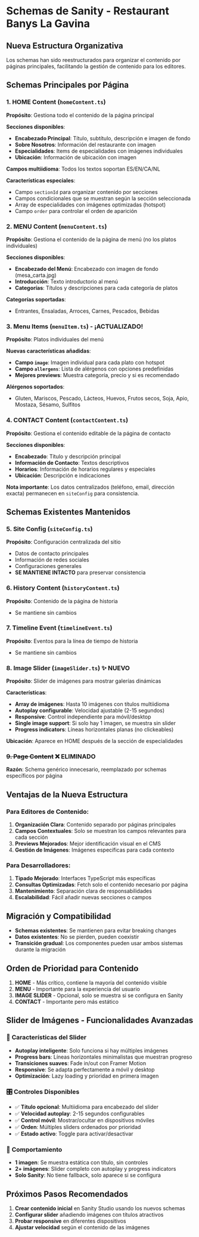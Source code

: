 # Schemas de Sanity - Restaurant Banys La Gavina

## Nueva Estructura Organizativa

Los schemas han sido reestructurados para organizar el contenido por páginas principales, facilitando la gestión de contenido para los editores.

## Schemas Principales por Página

### 1. HOME Content (`homeContent.ts`)
**Propósito**: Gestiona todo el contenido de la página principal

**Secciones disponibles**:
- **Encabezado Principal**: Título, subtítulo, descripción e imagen de fondo
- **Sobre Nosotros**: Información del restaurante con imagen
- **Especialidades**: Items de especialidades con imágenes individuales
- **Ubicación**: Información de ubicación con imagen

**Campos multiidioma**: Todos los textos soportan ES/EN/CA/NL

**Características especiales**:
- Campo `sectionId` para organizar contenido por secciones
- Campos condicionales que se muestran según la sección seleccionada
- Array de especialidades con imágenes optimizadas (hotspot)
- Campo `order` para controlar el orden de aparición

### 2. MENU Content (`menuContent.ts`) 
**Propósito**: Gestiona el contenido de la página de menú (no los platos individuales)

**Secciones disponibles**:
- **Encabezado del Menú**: Encabezado con imagen de fondo (mesa_carta.jpg)
- **Introducción**: Texto introductorio al menú
- **Categorías**: Títulos y descripciones para cada categoría de platos

**Categorías soportadas**:
- Entrantes, Ensaladas, Arroces, Carnes, Pescados, Bebidas

### 3. Menu Items (`menuItem.ts`) - ¡ACTUALIZADO!
**Propósito**: Platos individuales del menú

**Nuevas características añadidas**:
- **Campo `image`**: Imagen individual para cada plato con hotspot
- **Campo `allergens`**: Lista de alérgenos con opciones predefinidas
- **Mejores previews**: Muestra categoría, precio y si es recomendado

**Alérgenos soportados**:
- Gluten, Mariscos, Pescado, Lácteos, Huevos, Frutos secos, Soja, Apio, Mostaza, Sésamo, Sulfitos

### 4. CONTACT Content (`contactContent.ts`)
**Propósito**: Gestiona el contenido editable de la página de contacto

**Secciones disponibles**:
- **Encabezado**: Título y descripción principal
- **Información de Contacto**: Textos descriptivos
- **Horarios**: Información de horarios regulares y especiales
- **Ubicación**: Descripción e indicaciones

**Nota importante**: Los datos centralizados (teléfono, email, dirección exacta) permanecen en `siteConfig` para consistencia.

## Schemas Existentes Mantenidos

### 5. Site Config (`siteConfig.ts`)
**Propósito**: Configuración centralizada del sitio
- Datos de contacto principales
- Información de redes sociales
- Configuraciones generales
- **SE MANTIENE INTACTO** para preservar consistencia

### 6. History Content (`historyContent.ts`)
**Propósito**: Contenido de la página de historia
- Se mantiene sin cambios

### 7. Timeline Event (`timelineEvent.ts`)
**Propósito**: Eventos para la línea de tiempo de historia
- Se mantiene sin cambios

### 8. Image Slider (`imageSlider.ts`) ✨ **NUEVO**
**Propósito**: Slider de imágenes para mostrar galerías dinámicas

**Características**:
- **Array de imágenes**: Hasta 10 imágenes con títulos multiidioma
- **Autoplay configurable**: Velocidad ajustable (2-15 segundos)
- **Responsive**: Control independiente para móvil/desktop
- **Single image support**: Si solo hay 1 imagen, se muestra sin slider
- **Progress indicators**: Líneas horizontales planas (no clickeables)

**Ubicación**: Aparece en HOME después de la sección de especialidades

### ~~9. Page Content~~ ❌ **ELIMINADO**
**Razón**: Schema genérico innecesario, reemplazado por schemas específicos por página

## Ventajas de la Nueva Estructura

### Para Editores de Contenido:
1. **Organización Clara**: Contenido separado por páginas principales
2. **Campos Contextuales**: Solo se muestran los campos relevantes para cada sección
3. **Previews Mejorados**: Mejor identificación visual en el CMS
4. **Gestión de Imágenes**: Imágenes específicas para cada contexto

### Para Desarrolladores:
1. **Tipado Mejorado**: Interfaces TypeScript más específicas
2. **Consultas Optimizadas**: Fetch solo el contenido necesario por página
3. **Mantenimiento**: Separación clara de responsabilidades
4. **Escalabilidad**: Fácil añadir nuevas secciones o campos

## Migración y Compatibilidad

- **Schemas existentes**: Se mantienen para evitar breaking changes
- **Datos existentes**: No se pierden, pueden coexistir
- **Transición gradual**: Los componentes pueden usar ambos sistemas durante la migración

## Orden de Prioridad para Contenido

1. **HOME** - Más crítico, contiene la mayoría del contenido visible
2. **MENU** - Importante para la experiencia del usuario
3. **IMAGE SLIDER** - Opcional, solo se muestra si se configura en Sanity
4. **CONTACT** - Importante pero más estático

## Slider de Imágenes - Funcionalidades Avanzadas

### 🎨 **Características del Slider**
- **Autoplay inteligente**: Solo funciona si hay múltiples imágenes
- **Progress bars**: Líneas horizontales minimalistas que muestran progreso
- **Transiciones suaves**: Fade in/out con Framer Motion
- **Responsive**: Se adapta perfectamente a móvil y desktop
- **Optimización**: Lazy loading y prioridad en primera imagen

### 🎛️ **Controles Disponibles**
- ✅ **Título opcional**: Multiidioma para encabezado del slider
- ✅ **Velocidad autoplay**: 2-15 segundos configurables
- ✅ **Control móvil**: Mostrar/ocultar en dispositivos móviles
- ✅ **Orden**: Múltiples sliders ordenados por prioridad
- ✅ **Estado activo**: Toggle para activar/desactivar

### 📱 **Comportamiento**
- **1 imagen**: Se muestra estática con título, sin controles
- **2+ imágenes**: Slider completo con autoplay y progress indicators
- **Solo Sanity**: No tiene fallback, solo aparece si se configura

## Próximos Pasos Recomendados

1. **Crear contenido inicial** en Sanity Studio usando los nuevos schemas
2. **Configurar slider** añadiendo imágenes con títulos atractivos
3. **Probar responsive** en diferentes dispositivos
4. **Ajustar velocidad** según el contenido de las imágenes